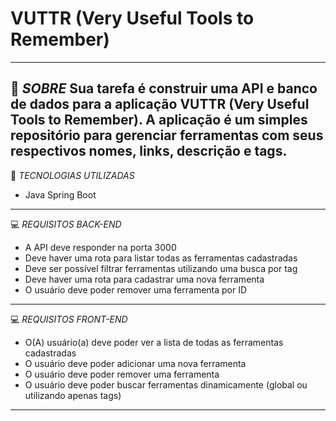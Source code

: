 # VUTTR (Very Useful Tools to Remember)
---
🙂 *SOBRE*
Sua tarefa é construir uma API e banco de dados para a aplicação VUTTR (Very Useful Tools to Remember). A aplicação é um simples repositório para gerenciar ferramentas com seus respectivos nomes, 
links, descrição e tags.
---
🧰 *TECNOLOGIAS UTILIZADAS*

* Java Spring Boot
---
💻 *REQUISITOS BACK-END*

* A API deve responder na porta 3000
* Deve haver uma rota para listar todas as ferramentas cadastradas
* Deve ser possível filtrar ferramentas utilizando uma busca por tag
* Deve haver uma rota para cadastrar uma nova ferramenta
* O usuário deve poder remover uma ferramenta por ID
---
💻 *REQUISITOS FRONT-END*

* O(A) usuário(a) deve poder ver a lista de todas as ferramentas cadastradas
* O usuário deve poder adicionar uma nova ferramenta
* O usuário deve poder remover uma ferramenta
* O usuário deve poder buscar ferramentas dinamicamente (global ou utilizando apenas tags)
---

